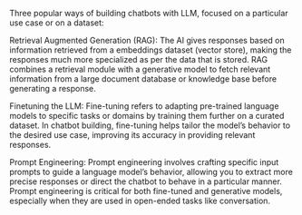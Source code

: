 
Three popular ways of building chatbots with LLM, focused on a particular use case or on a dataset:

Retrieval Augmented Generation (RAG): The AI gives responses based on information retrieved from a embeddings dataset (vector store), making the responses much more specialized as per the data that is stored. RAG combines a retrieval module with a generative model to fetch relevant information from a large document database or knowledge base before generating a response.

Finetuning the LLM: Fine-tuning refers to adapting pre-trained language models to specific tasks or domains by training them further on a curated dataset. In chatbot building, fine-tuning helps tailor the model’s behavior to the desired use case, improving its accuracy in providing relevant responses.


Prompt Engineering: Prompt engineering involves crafting specific input prompts to guide a language model’s behavior, allowing you to extract more precise responses or direct the chatbot to behave in a particular manner. Prompt engineering is critical for both fine-tuned and generative models, especially when they are used in open-ended tasks like conversation.
